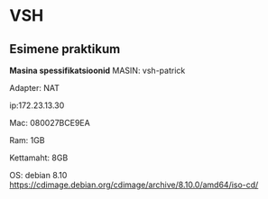 # VSH
## Esimene praktikum

**Masina spessifikatsioonid**
MASIN: vsh-patrick

Adapter: NAT

ip:172.23.13.30

Mac: 080027BCE9EA

Ram: 1GB

Kettamaht: 8GB

OS: debian 8.10 https://cdimage.debian.org/cdimage/archive/8.10.0/amd64/iso-cd/
   

